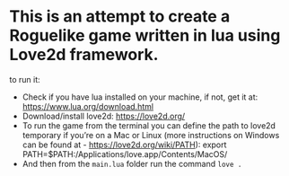 # This is an attempt to create a Roguelike game written in lua using Love2d framework.
to run it:

- Check if you have lua installed on your machine, if not, get it at: https://www.lua.org/download.html
- Download/install love2d: https://love2d.org/
- To run the game from the terminal you can define the path to love2d temporary if you’re on a Mac or Linux (more instructions on Windows can be found at - https://love2d.org/wiki/PATH): 
    export PATH=$PATH:/Applications/love.app/Contents/MacOS/
- And then from the `main.lua` folder run the command `love .`

